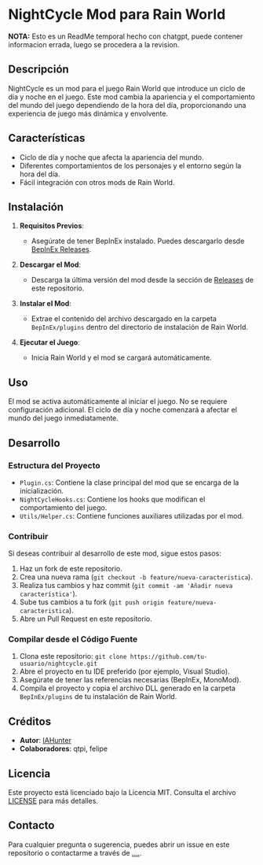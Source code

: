 # NightCycle Mod para Rain World
**NOTA:** Esto es un ReadMe temporal hecho con chatgpt, puede contener informacion errada, luego se procedera a la revision.


## Descripción

NightCycle es un mod para el juego Rain World que introduce un ciclo de día y noche en el juego. Este mod cambia la apariencia y el comportamiento del mundo del juego dependiendo de la hora del día, proporcionando una experiencia de juego más dinámica y envolvente.

## Características

- Ciclo de día y noche que afecta la apariencia del mundo.
- Diferentes comportamientos de los personajes y el entorno según la hora del día.
- Fácil integración con otros mods de Rain World.

## Instalación

1. **Requisitos Previos**:
   - Asegúrate de tener BepInEx instalado. Puedes descargarlo desde [BepInEx Releases](https://github.com/BepInEx/BepInEx/releases).

2. **Descargar el Mod**:
   - Descarga la última versión del mod desde la sección de [Releases](https://github.com/tu-usuario/nightcycle/releases) de este repositorio.

3. **Instalar el Mod**:
   - Extrae el contenido del archivo descargado en la carpeta `BepInEx/plugins` dentro del directorio de instalación de Rain World.

4. **Ejecutar el Juego**:
   - Inicia Rain World y el mod se cargará automáticamente.

## Uso

El mod se activa automáticamente al iniciar el juego. No se requiere configuración adicional. El ciclo de día y noche comenzará a afectar el mundo del juego inmediatamente.

## Desarrollo

### Estructura del Proyecto

- `Plugin.cs`: Contiene la clase principal del mod que se encarga de la inicialización.
- `NightCycleHooks.cs`: Contiene los hooks que modifican el comportamiento del juego.
- `Utils/Helper.cs`: Contiene funciones auxiliares utilizadas por el mod.

### Contribuir

Si deseas contribuir al desarrollo de este mod, sigue estos pasos:

1. Haz un fork de este repositorio.
2. Crea una nueva rama (`git checkout -b feature/nueva-caracteristica`).
3. Realiza tus cambios y haz commit (`git commit -am 'Añadir nueva característica'`).
4. Sube tus cambios a tu fork (`git push origin feature/nueva-caracteristica`).
5. Abre un Pull Request en este repositorio.

### Compilar desde el Código Fuente

1. Clona este repositorio: `git clone https://github.com/tu-usuario/nightcycle.git`
2. Abre el proyecto en tu IDE preferido (por ejemplo, Visual Studio).
3. Asegúrate de tener las referencias necesarias (BepInEx, MonoMod).
4. Compila el proyecto y copia el archivo DLL generado en la carpeta `BepInEx/plugins` de tu instalación de Rain World.

## Créditos

- **Autor**: [IAHunter](https://github.com/tu-usuario)
- **Colaboradores**: qtpi, felipe

## Licencia

Este proyecto está licenciado bajo la Licencia MIT. Consulta el archivo [LICENSE](LICENSE) para más detalles.

## Contacto

Para cualquier pregunta o sugerencia, puedes abrir un issue en este repositorio o contactarme a través de [....](---).

